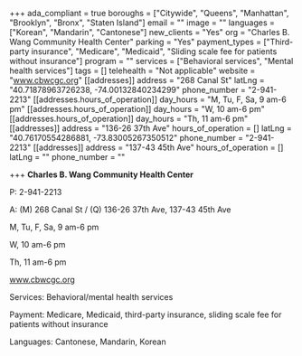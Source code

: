 +++
ada_compliant = true
boroughs = ["Citywide", "Queens", "Manhattan", "Brooklyn", "Bronx", "Staten Island"]
email = ""
image = ""
languages = ["Korean", "Mandarin", "Cantonese"]
new_clients = "Yes"
org = "Charles B. Wang Community Health Center"
parking = "Yes"
payment_types = ["Third-party insurance", "Medicare", "Medicaid", "Sliding scale fee for patients without insurance"]
program = ""
services = ["Behavioral services", "Mental health services"]
tags = []
telehealth = "Not applicable"
website = "www.cbwcgc.org"
[[addresses]]
address = "268 Canal St"
latLng = "40.71878963726238, -74.00132840234299"
phone_number = "2-941-2213"
[[addresses.hours_of_operation]]
day_hours = "M, Tu, F, Sa, 9 am-6 pm"
[[addresses.hours_of_operation]]
day_hours = "W, 10 am-6 pm"
[[addresses.hours_of_operation]]
day_hours = "Th, 11 am-6 pm"
[[addresses]]
address = "136-26 37th Ave"
hours_of_operation = []
latLng = "40.76170554286881, -73.83005267350512"
phone_number = "2-941-2213"
[[addresses]]
address = "137-43 45th Ave"
hours_of_operation = []
latLng = ""
phone_number = ""

+++
**Charles B. Wang Community Health Center**

P: 2-941-2213

A: (M) 268 Canal St / (Q) 136-26 37th Ave, 137-43 45th Ave

M, Tu, F, Sa, 9 am-6 pm

W, 10 am-6 pm

Th, 11 am-6 pm

www.cbwcgc.org

Services: Behavioral/mental health services

Payment: Medicare, Medicaid, third-party insurance, sliding scale fee for patients without insurance

Languages: Cantonese, Mandarin, Korean